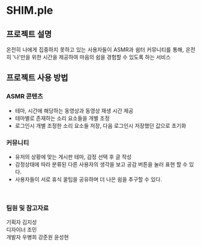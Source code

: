 # SHIM.ple

## 프로젝트 설명
<p align="justify">
온전히 나에게 집중하지 못하고 있는 사용자들이 ASMR과 쉼터 커뮤니티를 통해, 온전히 '나'만을 위한 시간을 제공하여 마음의 쉼을 경험할 수 있도록 하는 서비스</p>

## 프로젝트 사용 방법

### ASMR 콘텐츠
- 테마, 시간에 해당하는 동영상과 동영상 재생 시간 제공
- 테마별로 존재하는 소리 요소들을 개별 조정
- 로그인시 개별 조정한 소리 요소들 저장, 다음 로그인시 저장했던 값으로 초기화
### 커뮤니티
- 유저의 상황에 맞는 게시판 테마, 감정 선택 후 글 작성
- 감정상태에 따라 분류된 다른 사용자의 생각을 보고 공감 버튼을 눌러 표현 할 수 있다.
- 사용자들이 서로 휴식 꿀팁을 공유하며 더 나은 쉼을 추구할 수 있다.
<br>

### 팀원 및 참고자료
기획자 김지성<br>
디자이너 조민<br>
개발자 우병희 강준원 윤성현<br>
